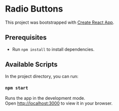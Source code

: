 # Radio Buttons

This project was bootstrapped with [Create React App](https://github.com/facebook/create-react-app).

## Prerequisites

- Run `npm install` to install dependencies.

## Available Scripts

In the project directory, you can run:

### `npm start`

Runs the app in the development mode.\
Open [http://localhost:3000](http://localhost:3000) to view it in your browser.
